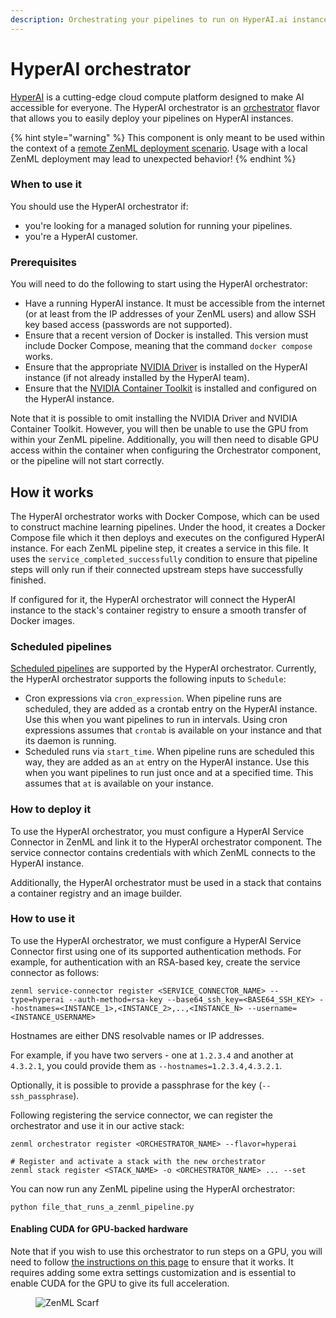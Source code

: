 ```yaml
---
description: Orchestrating your pipelines to run on HyperAI.ai instances.
---
```


# HyperAI orchestrator
[HyperAI](https://www.hyperai.ai) is a cutting-edge cloud compute platform designed to make AI accessible for everyone. The HyperAI orchestrator is an [orchestrator](orchestrators.md) flavor that allows you to easily deploy your pipelines on HyperAI instances. 

{% hint style="warning" %}
This component is only meant to be used within the context of
a [remote ZenML deployment scenario](/docs/book/deploying-zenml/zenml-self-hosted/zenml-self-hosted.md).
Usage with a local ZenML deployment may lead to unexpected behavior!
{% endhint %}

### When to use it

You should use the HyperAI orchestrator if:

* you're looking for a managed solution for running your pipelines.
* you're a HyperAI customer.

### Prerequisites
You will need to do the following to start using the HyperAI orchestrator:

* Have a running HyperAI instance. It must be accessible from the internet (or at least from the IP addresses of your ZenML users) and allow SSH key based access (passwords are not supported).
* Ensure that a recent version of Docker is installed. This version must include Docker Compose, meaning that the command `docker compose` works.
* Ensure that the appropriate [NVIDIA Driver](https://www.nvidia.com/en-us/drivers/unix/) is installed on the HyperAI instance (if not already installed by the HyperAI team).
* Ensure that the [NVIDIA Container Toolkit](https://docs.nvidia.com/datacenter/cloud-native/container-toolkit/latest/install-guide.html) is installed and configured on the HyperAI instance.

Note that it is possible to omit installing the NVIDIA Driver and NVIDIA Container Toolkit. However, you will then be unable to use the GPU from within your ZenML pipeline. Additionally, you will then need to disable GPU access within the container when configuring the Orchestrator component, or the pipeline will not start correctly.

## How it works
The HyperAI orchestrator works with Docker Compose, which can be used to construct machine learning pipelines.
Under the hood, it creates a Docker Compose file which it then deploys and executes on the configured HyperAI instance.
For each ZenML pipeline step, it creates a service in this file. It uses the `service_completed_successfully` condition
to ensure that pipeline steps will only run if their connected upstream steps have successfully finished.

If configured for it, the HyperAI orchestrator will connect the HyperAI instance to the stack's container registry to ensure
a smooth transfer of Docker images.

### Scheduled pipelines

[Scheduled pipelines](../../../user-guide/advanced-guide/pipelining-features/schedule-pipeline-runs.md) are supported by the HyperAI orchestrator. Currently, the HyperAI orchestrator supports the following inputs to `Schedule`:

* Cron expressions via `cron_expression`. When pipeline runs are scheduled, they are added as a crontab entry on the HyperAI instance. Use this when you want pipelines to run in intervals. Using cron expressions assumes that `crontab` is available on your instance and that its daemon is running.
* Scheduled runs via `start_time`. When pipeline runs are scheduled this way, they are added as an `at` entry on the HyperAI instance. Use this when you want pipelines to run just once and at a specified time. This assumes that `at` is available on your instance.

### How to deploy it
To use the HyperAI orchestrator, you must configure a HyperAI Service Connector in ZenML and link it to the HyperAI orchestrator
component. The service connector contains credentials with which ZenML connects to the HyperAI instance. 

Additionally, the HyperAI orchestrator must be used in a stack that contains a container registry and an image builder.

### How to use it

To use the HyperAI orchestrator, we must configure a HyperAI Service Connector first using one of its supported authentication
methods. For example, for authentication with an RSA-based key, create the service connector as follows:

```shell
zenml service-connector register <SERVICE_CONNECTOR_NAME> --type=hyperai --auth-method=rsa-key --base64_ssh_key=<BASE64_SSH_KEY> --hostnames=<INSTANCE_1>,<INSTANCE_2>,..,<INSTANCE_N> --username=<INSTANCE_USERNAME>
```

Hostnames are either DNS resolvable names or IP addresses.

For example, if you have two servers - one at `1.2.3.4` and another at `4.3.2.1`, you could provide them as `--hostnames=1.2.3.4,4.3.2.1`.

Optionally, it is possible to provide a passphrase for the key (`--ssh_passphrase`).

Following registering the service connector, we can register the orchestrator and use it in our active stack:

```shell
zenml orchestrator register <ORCHESTRATOR_NAME> --flavor=hyperai

# Register and activate a stack with the new orchestrator
zenml stack register <STACK_NAME> -o <ORCHESTRATOR_NAME> ... --set
```

You can now run any ZenML pipeline using the HyperAI orchestrator:

```shell
python file_that_runs_a_zenml_pipeline.py
```

#### Enabling CUDA for GPU-backed hardware

Note that if you wish to use this orchestrator to run steps on a GPU, you will need to
follow [the instructions on this page](/docs/book/user-guide/advanced-guide/infrastructure-management/scale-compute-to-the-cloud.md) to ensure 
that it works. It requires adding some extra settings customization and is essential to enable CUDA for the GPU to 
give its full acceleration.

<!-- For scarf -->
<figure><img alt="ZenML Scarf" referrerpolicy="no-referrer-when-downgrade" src="https://static.scarf.sh/a.png?x-pxid=f0b4f458-0a54-4fcd-aa95-d5ee424815bc" /></figure>

